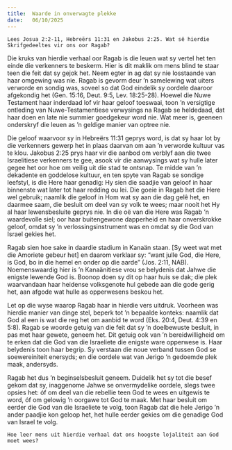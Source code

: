 ```yaml
---
title:  Waarde in onverwagte plekke
date:   06/10/2025
---
```


`Lees Josua 2:2-11, Hebreërs 11:31 en Jakobus 2:25. Wat sê hierdie Skrifgedeeltes vir ons oor Ragab?`

Die kruks van hierdie verhaal oor Ragab is die leuen wat sy vertel het ten einde die verkenners te beskerm. Hier is dit maklik om mens blind te staar teen die feit dat sy gejok het. Neem egter in ag dat sy nie losstaande van haar omgewing was nie. Ragab is gevorm deur ’n samelewing wat uiters verworde en sondig was, soveel so dat God eindelik sy oordele daaroor afgekondig het (Gen. 15:16, Deut. 9:5, Lev. 18:25-28). Hoewel die Nuwe Testament haar inderdaad lof vir haar geloof toeswaai, toon ’n versigtige ontleding van Nuwe-Testamentiese verwysings na Ragab se heldedaad, dat haar doen en late nie summier goedgekeur word nie. Wat meer is, geeneen onderskryf die leuen as ’n geldige manier van optree nie.

Die geloof waarvoor sy in Hebreërs 11:31 geprys word, is dat sy haar lot by die verkenners gewerp het in plaas daarvan om aan ’n verworde kultuur vas te klou. Jakobus 2:25 prys haar vir die aanbod om verblyf aan die twee Israelitiese verkenners te gee, asook vir die aanwysings wat sy hulle later gegee het oor hoe om veilig uit die stad te ontsnap. Te midde van ’n dekadente en goddelose kultuur, en ten spyte van Ragab se sondige leefstyl, is die Here haar genadig: Hy sien die saadjie van geloof in haar binnenste wat later tot haar redding ou lei. Die goeie in Ragab het die Here wel gebruik; naamlik die geloof in Hom wat sy aan die dag gelê het, en daarmee saam, die besluit om deel van sy volk te wees; maar nooit het Hy al haar lewensbesluite geprys nie. In die oë van die Here was Ragab ’n waardevolle siel; oor haar buitengewone dapperheid en haar onverskrokke geloof, omdat sy ’n verlossingsinstrument was en omdat sy die God van Israel gekies het.

Ragab sien hoe sake in daardie stadium in Kanaän staan. [Sy weet wat met die Amoriete gebeur het] en daarom verklaar sy: “want julle God, die Here, is God, bo in die hemel en onder op die aarde” (Jos. 2:11, NAB). Noemenswaardig hier is ’n Kanaänitiese vrou se belydenis dat Jahwe die enigste lewende God is. Boonop doen sy dit op haar huis se dak; die plek waarvandaan haar heidense volksgenote hul gebede aan die gode gerig het, aan afgode wat hulle as opperwesens beskou het.

Let op die wyse waarop Ragab haar in hierdie vers uitdruk. Voorheen was hierdie manier van dinge stel, beperk tot ’n bepaalde konteks: naamlik dat God al een is wat die reg het om aanbid te word (Eks. 20:4, Deut. 4:39 en 5:8). Ragab se woorde getuig van die feit dat sy ’n doelbewuste besluit, in pas met haar gewete, geneem het. Dit getuig ook van ’n bereidwilligheid om te erken dat die God van die Israeliete die enigste ware opperwese is. Haar belydenis toon haar begrip. Sy verstaan die noue verband tussen God se soewereiniteit enersyds; en die oordele wat van Jerigo ’n gedoemde plek maak, andersyds.

Ragab het dus ’n beginselsbesluit geneem. Duidelik het sy tot die besef gekom dat sy, inaggenome Jahwe se onvermydelike oordele, slegs twee opsies het: óf om deel van die rebellie teen God te wees en uitgewis te word, óf om gelowig ’n oorgawe tot God te maak. Met haar besluit om eerder die God van die Israeliete te volg, toon Ragab dat die hele Jerigo ’n ander paadjie kon geloop het, het hulle eerder gekies om die genadige God van Israel te volg.

`Hoe leer mens uit hierdie verhaal dat ons hoogste lojaliteit aan God moet wees?`